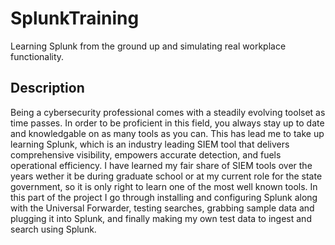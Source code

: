 # SplunkTraining
Learning Splunk from the ground up and simulating real workplace functionality. 


<h2>Description</h2>
Being a cybersecurity professional comes with a steadily evolving toolset as time passes. In order to be proficient in this field, you always stay up to date and knowledgable on as many tools as you can. This has lead me to take up learning Splunk, which is an industry leading SIEM tool that delivers comprehensive visibility, empowers accurate detection, and fuels operational efficiency. I have learned my fair share of SIEM tools over the years wether it be during graduate school or at my current role for the state government, so it is only right to learn one of the most well known tools. In this part of the project I go through installing and configuring Splunk along with the Universal Forwarder, testing searches, grabbing sample data and plugging it into Splunk, and finally making my own test data to ingest and search using Splunk.  
<br />
